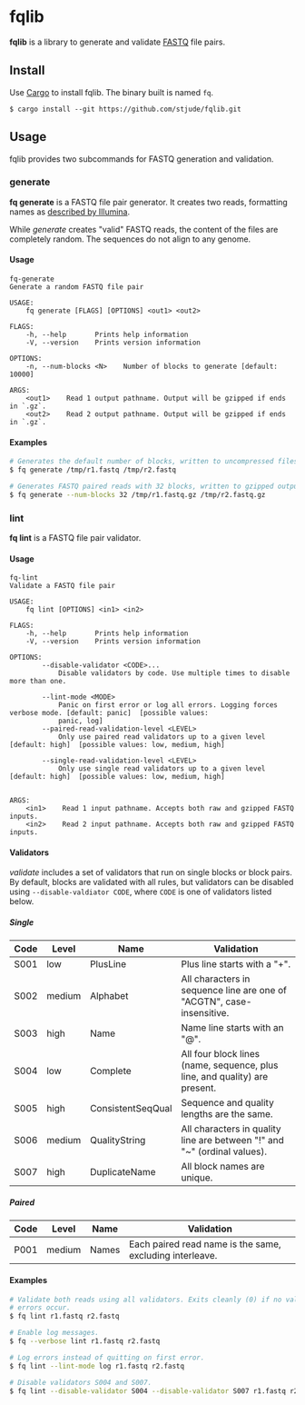 # fqlib

**fqlib** is a library to generate and validate [FASTQ] file pairs.

[FASTQ]: https://en.wikipedia.org/wiki/FASTQ_format

## Install

Use [Cargo] to install fqlib. The binary built is named `fq`.

```
$ cargo install --git https://github.com/stjude/fqlib.git
```

[Cargo]: https://doc.rust-lang.org/cargo/getting-started/installation.html

## Usage

fqlib provides two subcommands for FASTQ generation and validation.

### generate

**fq generate** is a FASTQ file pair generator. It creates two reads, formatting
names as [described by Illumina][1].

While _generate_ creates "valid" FASTQ reads, the content of the files are
completely random. The sequences do not align to any genome.

[1]: https://help.basespace.illumina.com/articles/descriptive/fastq-files/

#### Usage

```
fq-generate
Generate a random FASTQ file pair

USAGE:
    fq generate [FLAGS] [OPTIONS] <out1> <out2>

FLAGS:
    -h, --help       Prints help information
    -V, --version    Prints version information

OPTIONS:
    -n, --num-blocks <N>    Number of blocks to generate [default: 10000]

ARGS:
    <out1>    Read 1 output pathname. Output will be gzipped if ends in `.gz`.
    <out2>    Read 2 output pathname. Output will be gzipped if ends in `.gz`.
```

#### Examples

```sh
# Generates the default number of blocks, written to uncompressed files.
$ fq generate /tmp/r1.fastq /tmp/r2.fastq

# Generates FASTQ paired reads with 32 blocks, written to gzipped outputs.
$ fq generate --num-blocks 32 /tmp/r1.fastq.gz /tmp/r2.fastq.gz
```

### lint

**fq lint** is a FASTQ file pair validator.

#### Usage

```
fq-lint
Validate a FASTQ file pair

USAGE:
    fq lint [OPTIONS] <in1> <in2>

FLAGS:
    -h, --help       Prints help information
    -V, --version    Prints version information

OPTIONS:
        --disable-validator <CODE>...
            Disable validators by code. Use multiple times to disable more than one.

        --lint-mode <MODE>
            Panic on first error or log all errors. Logging forces verbose mode. [default: panic]  [possible values:
            panic, log]
        --paired-read-validation-level <LEVEL>
            Only use paired read validators up to a given level [default: high]  [possible values: low, medium, high]

        --single-read-validation-level <LEVEL>
            Only use single read validators up to a given level [default: high]  [possible values: low, medium, high]


ARGS:
    <in1>    Read 1 input pathname. Accepts both raw and gzipped FASTQ inputs.
    <in2>    Read 2 input pathname. Accepts both raw and gzipped FASTQ inputs.
```

#### Validators

_validate_ includes a set of validators that run on single blocks or block
pairs. By default, blocks are validated with all rules, but validators can be
disabled using `--disable-valdiator CODE`, where `CODE` is one of validators
listed below.

##### Single

| Code | Level  | Name              | Validation
|------|--------|-------------------|------------
| S001 | low    | PlusLine          | Plus line starts with a "+".
| S002 | medium | Alphabet          | All characters in sequence line are one of "ACGTN", case-insensitive.
| S003 | high   | Name              | Name line starts with an "@".
| S004 | low    | Complete          | All four block lines (name, sequence, plus line, and quality) are present.
| S005 | high   | ConsistentSeqQual | Sequence and quality lengths are the same.
| S006 | medium | QualityString     | All characters in quality line are between "!" and "~" (ordinal values).
| S007 | high   | DuplicateName     | All block names are unique.

##### Paired

| Code | Level   | Name              | Validation
|------|---------|-------------------|------------
| P001 | medium  | Names             | Each paired read name is the same, excluding interleave.

#### Examples

```sh
# Validate both reads using all validators. Exits cleanly (0) if no validation
# errors occur.
$ fq lint r1.fastq r2.fastq

# Enable log messages.
$ fq --verbose lint r1.fastq r2.fastq

# Log errors instead of quitting on first error.
$ fq lint --lint-mode log r1.fastq r2.fastq

# Disable validators S004 and S007.
$ fq lint --disable-validator S004 --disable-validator S007 r1.fastq r2.fastq
```
